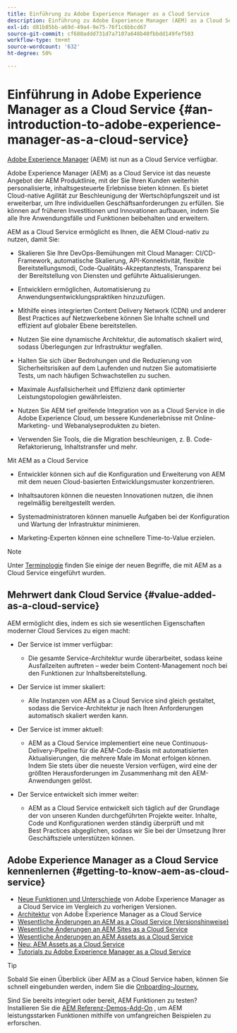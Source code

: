 ```yaml
---
title: Einführung zu Adobe Experience Manager as a Cloud Service
description: Einführung zu Adobe Experience Manager (AEM) as a Cloud Service
exl-id: d81b85bb-a69d-49a4-9e75-76f1c6bbcd67
source-git-commit: cf688addd731d7a7107a648b40fbbdd149fef503
workflow-type: tm+mt
source-wordcount: '632'
ht-degree: 50%

---
```


# Einführung in Adobe Experience Manager as a Cloud Service {#an-introduction-to-adobe-experience-manager-as-a-cloud-service}

[Adobe Experience Manager](https://www.adobe.com/de/marketing/experience-manager.html) (AEM) ist nun as a Cloud Service verfügbar.

Adobe Experience Manager (AEM) as a Cloud Service ist das neueste Angebot der AEM Produktlinie, mit der Sie Ihren Kunden weiterhin personalisierte, inhaltsgesteuerte Erlebnisse bieten können. Es bietet Cloud-native Agilität zur Beschleunigung der Wertschöpfungszeit und ist erweiterbar, um Ihre individuellen Geschäftsanforderungen zu erfüllen. Sie können auf früheren Investitionen und Innovationen aufbauen, indem Sie alle Ihre Anwendungsfälle und Funktionen beibehalten und erweitern.

AEM as a Cloud Service ermöglicht es Ihnen, die AEM Cloud-nativ zu nutzen, damit Sie:

* Skalieren Sie Ihre DevOps-Bemühungen mit Cloud Manager: CI/CD-Framework, automatische Skalierung, API-Konnektivität, flexible Bereitstellungsmodi, Code-Qualitäts-Akzeptanztests, Transparenz bei der Bereitstellung von Diensten und geführte Aktualisierungen.

* Entwicklern ermöglichen, Automatisierung zu Anwendungsentwicklungspraktiken hinzuzufügen.

* Mithilfe eines integrierten Content Delivery Network (CDN) und anderer Best Practices auf Netzwerkebene können Sie Inhalte schnell und effizient auf globaler Ebene bereitstellen.

* Nutzen Sie eine dynamische Architektur, die automatisch skaliert wird, sodass Überlegungen zur Infrastruktur wegfallen.

* Halten Sie sich über Bedrohungen und die Reduzierung von Sicherheitsrisiken auf dem Laufenden und nutzen Sie automatisierte Tests, um nach häufigen Schwachstellen zu suchen.

* Maximale Ausfallsicherheit und Effizienz dank optimierter Leistungstopologien gewährleisten.

* Nutzen Sie AEM tief greifende Integration von as a Cloud Service in die Adobe Experience Cloud, um bessere Kundenerlebnisse mit Online-Marketing- und Webanalyseprodukten zu bieten.

* Verwenden Sie Tools, die die Migration beschleunigen, z. B. Code-Refaktorierung, Inhaltstransfer und mehr.

Mit AEM as a Cloud Service

* Entwickler können sich auf die Konfiguration und Erweiterung von AEM mit dem neuen Cloud-basierten Entwicklungsmuster konzentrieren.

* Inhaltsautoren können die neuesten Innovationen nutzen, die ihnen regelmäßig bereitgestellt werden.

* Systemadministratoren können manuelle Aufgaben bei der Konfiguration und Wartung der Infrastruktur minimieren.

* Marketing-Experten können eine schnellere Time-to-Value erzielen.

>[!NOTE]
>Unter [Terminologie](terminology.md) finden Sie einige der neuen Begriffe, die mit AEM as a Cloud Service eingeführt wurden.

## Mehrwert dank Cloud Service {#value-added-as-a-cloud-service}

AEM ermöglicht dies, indem es sich sie wesentlichen Eigenschaften moderner Cloud Services zu eigen macht:

* Der Service ist immer verfügbar:

   * Die gesamte Service-Architektur wurde überarbeitet, sodass keine Ausfallzeiten auftreten – weder beim Content-Management noch bei den Funktionen zur Inhaltsbereitstellung.

* Der Service ist immer skaliert:

   * Alle Instanzen von AEM as a Cloud Service sind gleich gestaltet, sodass die Service-Architektur je nach Ihren Anforderungen automatisch skaliert werden kann.

* Der Service ist immer aktuell:

   * AEM as a Cloud Service implementiert eine neue Continuous-Delivery-Pipeline für die AEM-Code-Basis mit automatisierten Aktualisierungen, die mehrere Male im Monat erfolgen können. Indem Sie stets über die neueste Version verfügen, wird eine der größten Herausforderungen im Zusammenhang mit den AEM-Anwendungen gelöst.

* Der Service entwickelt sich immer weiter:

   * AEM as a Cloud Service entwickelt sich täglich auf der Grundlage der von unseren Kunden durchgeführten Projekte weiter. Inhalte, Code und Konfigurationen werden ständig überprüft und mit Best Practices abgeglichen, sodass wir Sie bei der Umsetzung Ihrer Geschäftsziele unterstützen können.

## Adobe Experience Manager as a Cloud Service kennenlernen {#getting-to-know-aem-as-cloud-service}

* [Neue Funktionen und Unterschiede](/help/overview/what-is-new-and-different.md) von Adobe Experience Manager as a Cloud Service im Vergleich zu vorherigen Versionen.
* [Architektur](/help/overview/architecture.md) von Adobe Experience Manager as a Cloud Service
* [Wesentliche Änderungen an AEM as a Cloud Service (Versionshinweise)](/help/release-notes/aem-cloud-changes.md)
* [Wesentliche Änderungen an AEM Sites as a Cloud Service](/help/sites-cloud/sites-cloud-changes.md)
* [Wesentliche Änderungen an AEM Assets as a Cloud Service](/help/assets/assets-cloud-changes.md)
* [Neu: AEM Assets as a Cloud Service](/help/assets/overview.md)
* [Tutorials zu Adobe Experience Manager as a Cloud Service](https://experienceleague.adobe.com/docs/experience-manager-learn/cloud-service/overview.html?lang=de)

>[!TIP]
>
>Sobald Sie einen Überblick über AEM as a Cloud Service haben, können Sie schnell eingebunden werden, indem Sie die [Onboarding-Journey.](/help/journey-onboarding/home.md)
>
>Sind Sie bereits integriert oder bereit, AEM Funktionen zu testen? Installieren Sie die [AEM Referenz-Demos-Add-On](/help/journey-sites/demos-add-on/overview.md) , um AEM leistungsstarken Funktionen mithilfe von umfangreichen Beispielen zu erforschen.